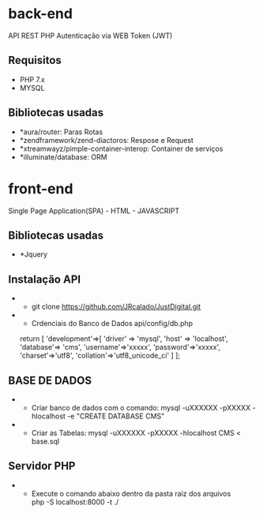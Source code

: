 #  back-end
API REST PHP 
Autenticação via WEB Token (JWT)
## Requisitos
- PHP 7.x
- MYSQL
## Bibliotecas usadas
- *aura/router: Paras Rotas 
- *zendframework/zend-diactoros: Respose e Request 
- *xtreamwayz/pimple-container-interop: Container de serviços
- *illuminate/database: ORM 


#  front-end
Single Page Application(SPA) - HTML - JAVASCRIPT
## Bibliotecas usadas
- *Jquery

##  Instalação API
- * git clone https://github.com/JRcalado/JustDigital.git
- * Crdenciais do Banco de Dados  api/config/db.php

  return [
    'development'=>[
            'driver' => 'mysql',
            'host' => 'localhost',
            'database'=> 'cms',
            'username'=>'xxxxx',
            'password'=>'xxxxx',
            'charset'=>'utf8',
            'collation'=>'utf8_unicode_ci'
             ]
  ];
##  BASE DE DADOS
- * Criar banco de dados com o comando:
    mysql  -uXXXXXX -pXXXXX -hlocalhost  -e "CREATE DATABASE CMS"
- * Criar as Tabelas:
    mysql   -uXXXXXX -pXXXXX -hlocalhost  CMS < base.sql


## Servidor PHP  
- * Execute o comando abaixo dentro da pasta raiz dos arquivos  
    php -S localhost:8000 -t ./

